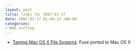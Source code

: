 ```yaml
---
layout: post
title: links for 2007-01-17
date: 2007-01-17 01:40:13 +00:00
categories:
- Web surfing
---
```

* [Taming Mac OS X File Systems](http://googlemac.blogspot.com/2007/01/taming-mac-os-x-file-systems.html): Fuse ported to Mac OS X


